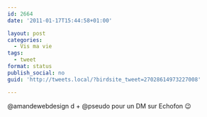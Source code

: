 ```yaml
---
id: 2664
date: '2011-01-17T15:44:58+01:00'

layout: post
categories:
  - Vis ma vie
tags:
  - tweet
format: status
publish_social: no
guid: 'http://tweets.local/?birdsite_tweet=27028614973227008'

---
```


@amandewebdesign d + @pseudo pour un DM sur Echofon 😉
